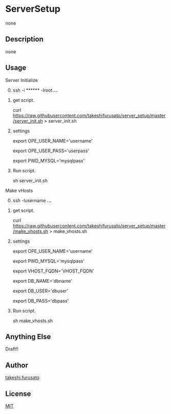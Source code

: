 # ServerSetup

none

## Description

none

## Usage

Server Initialize

0. ssh -i ****** -lroot ***.***.***.***

1. get script.

    curl https://raw.githubusercontent.com/takeshifurusato/server_setup/master/server_init.sh > server_init.sh

2. settings

    export OPE_USER_NAME='username'
    
    export OPE_USER_PASS='userpass'
    
    export PWD_MYSQL='mysqlpass'

3. Run script.

    sh server_init.sh

Make vHosts

0. ssh -lusername ***.***.***.***

1. get script.

    curl https://raw.githubusercontent.com/takeshifurusato/server_setup/master/make_vhosts.sh > make_vhosts.sh
    
2. settings

    export OPE_USER_NAME='username'
    
    export PWD_MYSQL='mysqlpass'
    
    export VHOST_FQDN='VHOST_FQDN'
    
    export DB_NAME='dbname'
    
    export DB_USER='dbuser'
    
    export DB_PASS='dbpass'

3. Run script.

    sh make_vhosts.sh

## Anything Else

Draft!!

## Author

[takeshi.furusato](https://www.facebook.com/takeshi.furusato)

## License

[MIT](http://b4b4r07.mit-license.org)

